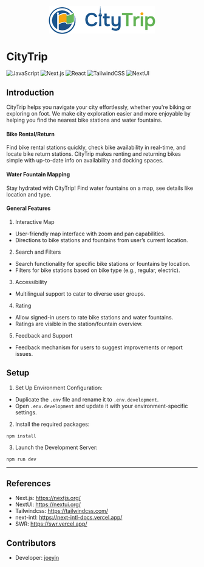 <p align="center">
  <img src="../logo.svg" width="280" alt="CityTrip" />
</p>

# CityTrip

![JavaScript](https://img.shields.io/badge/javascript-%23323330.svg?style=for-the-badge&logo=javascript&logoColor=%23F7DF1E)
![Next.js](https://img.shields.io/badge/Next.js-black?style=for-the-badge&logo=next.js&logoColor=white)
![React](https://img.shields.io/badge/React-%2320232a.svg?style=for-the-badge&logo=react)
![TailwindCSS](https://img.shields.io/badge/Tailwind%20CSS-%2338B2AC.svg?style=for-the-badge&logo=tailwind-css&logoColor=white)
![NextUI](https://img.shields.io/badge/-NextUI-000000?style=for-the-badge&logo=nextui&logoColor=white)

## Introduction
CityTrip helps you navigate your city effortlessly, whether you're biking or exploring on foot. We make city exploration easier and more enjoyable by helping you find the nearest bike stations and water fountains.

#### Bike Rental/Return
Find bike rental stations quickly, check bike availability in real-time, and locate bike return
stations. CityTrip makes renting and returning bikes simple with up-to-date info on
availability and docking spaces.

#### Water Fountain Mapping
Stay hydrated with CityTrip! Find water fountains on a map, see details like location and
type.

#### General Features
1. Interactive Map
  - User-friendly map interface with zoom and pan capabilities.
  - Directions to bike stations and fountains from user’s current location.
2. Search and Filters
  - Search functionality for specific bike stations or fountains by location.
  - Filters for bike stations based on bike type (e.g., regular, electric).
3. Accessibility
  - Multilingual support to cater to diverse user groups.
4. Rating
  - Allow signed-in users to rate bike stations and water fountains.
  - Ratings are visible in the station/fountain overview.
5. Feedback and Support
  - Feedback mechanism for users to suggest improvements or report issues.

## Setup
1. Set Up Environment Configuration:
 - Duplicate the `.env` file and rename it to `.env.development`.
 - Open `.env.development` and update it with your environment-specific settings.
2. Install the required packages:
```
npm install
```
3. Launch the Development Server:
```
npm run dev
```

---

## References

* Next.js: https://nextjs.org/
* NextUI: https://nextui.org/
* Tailwindcss: https://tailwindcss.com/
* next-intl: https://next-intl-docs.vercel.app/
* SWR: https://swr.vercel.app/

## Contributors

* Developer: [joeyin](https://www.linkedin.com/in/chiweiyin/)
